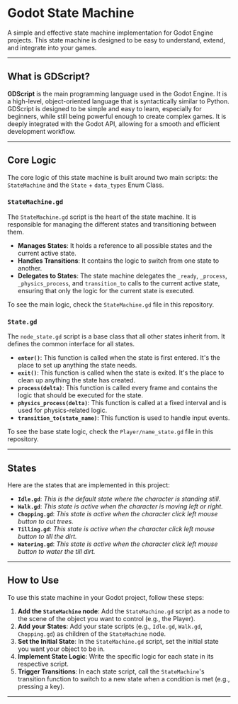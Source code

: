 # Godot State Machine

A simple and effective state machine implementation for Godot Engine projects. This state machine is designed to be easy to understand, extend, and integrate into your games.

---

## What is GDScript?

**GDScript** is the main programming language used in the Godot Engine. It is a high-level, object-oriented language that is syntactically similar to Python. GDScript is designed to be simple and easy to learn, especially for beginners, while still being powerful enough to create complex games. It is deeply integrated with the Godot API, allowing for a smooth and efficient development workflow.

---

## Core Logic

The core logic of this state machine is built around two main scripts: the `StateMachine` and the `State` + `data_types` Enum Class.

### `StateMachine.gd`

The `StateMachine.gd` script is the heart of the state machine. It is responsible for managing the different states and transitioning between them.

* **Manages States**: It holds a reference to all possible states and the current active state.
* **Handles Transitions**: It contains the logic to switch from one state to another.
* **Delegates to States**: The state machine delegates the `_ready`, `_process`, `_physics_process`, and `transition_to` calls to the current active state, ensuring that only the logic for the current state is executed.

To see the main logic, check the `StateMachine.gd` file in this repository.

### `State.gd`

The `node_state.gd` script is a base class that all other states inherit from. It defines the common interface for all states.

* **`enter()`**: This function is called when the state is first entered. It's the place to set up anything the state needs.
* **`exit()`**: This function is called when the state is exited. It's the place to clean up anything the state has created.
* **`process(delta)`**: This function is called every frame and contains the logic that should be executed for the state.
* **`physics_process(delta)`**: This function is called at a fixed interval and is used for physics-related logic.
* **`transition_to(state_name)`**: This function is used to handle input events.

To see the base state logic, check the `Player/name_state.gd` file in this repository.

---

## States

Here are the states that are implemented in this project:

* **`Idle.gd`**: *This is the default state where the character is standing still.*
* **`Walk.gd`**: *This state is active when the character is moving left or right.*
* **`Chopping.gd`**: *This state is active when the character click left mouse button to cut trees.*
* **`Tilling.gd`**: *This state is active when the character click left mouse button to till the dirt.*
* **`Watering.gd`**: *This state is active when the character click left mouse button to water the till dirt.*
---

## How to Use

To use this state machine in your Godot project, follow these steps:

1.  **Add the `StateMachine` node**: Add the `StateMachine.gd` script as a node to the scene of the object you want to control (e.g., the Player).
2.  **Add your States**: Add your state scripts (e.g., `Idle.gd`, `Walk.gd`, `Chopping.gd`) as children of the `StateMachine` node.
3.  **Set the Initial State**: In the `StateMachine.gd` script, set the initial state you want your object to be in.
4.  **Implement State Logic**: Write the specific logic for each state in its respective script.
5.  **Trigger Transitions**: In each state script, call the `StateMachine`'s transition function to switch to a new state when a condition is met (e.g., pressing a key).

---
